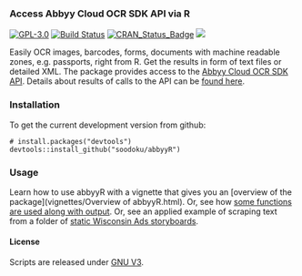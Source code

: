### Access Abbyy Cloud OCR SDK API via R

[![GPL-3.0](http://img.shields.io/:license-gpl-blue.svg)](http://opensource.org/licenses/GPL-3.0)
[![Build Status](https://travis-ci.org/soodoku/abbyyR.svg?branch=master)](https://travis-ci.org/soodoku/abbyyR)
[![CRAN_Status_Badge](http://www.r-pkg.org/badges/version/abbyyR)](http://cran.r-project.org/web/packages/abbyyR)
![](http://cranlogs.r-pkg.org/badges/abbyyR)

Easily OCR images, barcodes, forms, documents with machine readable zones, e.g. passports, right from R. Get the results in form of text files or detailed XML.
The package provides access to the [Abbyy Cloud OCR SDK API](http://ocrsdk.com/). Details about results of calls to the API can be [found here](http://ocrsdk.com/documentation/specifications/status-codes/).

### Installation

To get the current development version from github:

```{r install}
# install.packages("devtools")
devtools::install_github("soodoku/abbyyR")
```

### Usage

Learn how to use abbyyR with a vignette that gives you an [overview of the package](vignettes/Overview of abbyyR.html). Or, see how [some functions are used along with output](vignettes/abbyyR-ex.html). Or, see an applied example of scraping text from a folder of [static Wisconsin Ads storyboards](vignettes/wiscads.html).

#### License
Scripts are released under [GNU V3](http://www.gnu.org/licenses/gpl-3.0.en.html).